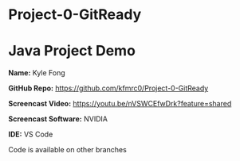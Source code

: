 # Project-0-GitReady

# Java Project Demo

**Name:** Kyle Fong

**GitHub Repo:** https://github.com/kfmrc0/Project-0-GitReady

**Screencast Video:** https://youtu.be/nVSWCEfwDrk?feature=shared

**Screencast Software:** NVIDIA

**IDE:** VS Code

Code is available on other branches
